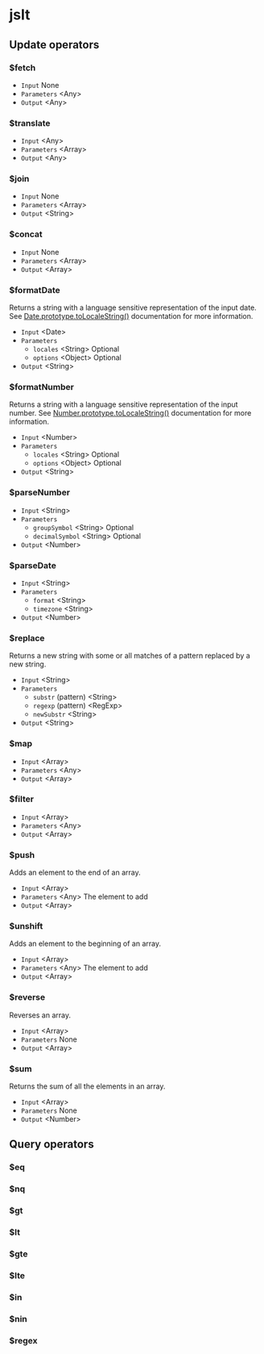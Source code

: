 # jslt

## Update operators

### $fetch

* `Input` None
* `Parameters` \<Any\>
* `Output` \<Any\>

### $translate

* `Input` \<Any\>
* `Parameters` \<Array\>
* `Output` \<Any\>

### $join

* `Input` None
* `Parameters` \<Array\>
* `Output` \<String\>

### $concat

* `Input` None
* `Parameters` \<Array\>
* `Output` \<Array\>

### $formatDate
Returns a string with a language sensitive representation of the input date. See [Date.prototype.toLocaleString()](https://developer.mozilla.org/en-US/docs/Web/JavaScript/Reference/Global_Objects/Date/toLocaleString) documentation for more information.

* `Input` \<Date\>
* `Parameters`
  - `locales` \<String\> Optional
  - `options` \<Object\> Optional
* `Output` \<String\>

### $formatNumber
Returns a string with a language sensitive representation of the input number. See [Number.prototype.toLocaleString()](https://developer.mozilla.org/en-US/docs/Web/JavaScript/Reference/Global_Objects/Number/toLocaleString) documentation for more information.

* `Input` \<Number\>
* `Parameters`
  - `locales` \<String\> Optional
  - `options` \<Object\> Optional
* `Output` \<String\>

### $parseNumber
* `Input` \<String\>
* `Parameters`
  - `groupSymbol` \<String\> Optional
  - `decimalSymbol` \<String\> Optional
* `Output` \<Number\>

### $parseDate
* `Input` \<String\>
* `Parameters`
  - `format` \<String\>
  - `timezone` \<String\>
* `Output` \<Number\>

### $replace
Returns a new string with some or all matches of a pattern replaced by a new string.

* `Input` \<String\>
* `Parameters`
  - `substr` (pattern) \<String\>
  - `regexp` (pattern) \<RegExp\>
  - `newSubstr` \<String\>
* `Output` \<String\>

### $map

* `Input` \<Array\>
* `Parameters` \<Any\>
* `Output` \<Array\>

### $filter

* `Input` \<Array\>
* `Parameters` \<Any\>
* `Output` \<Array\>

### $push
Adds an element to the end of an array.

* `Input` \<Array\>
* `Parameters` \<Any\> The element to add
* `Output` \<Array\>
 
### $unshift
Adds an element to the beginning of an array.

* `Input` \<Array\>
* `Parameters` \<Any\> The element to add
* `Output` \<Array\>

### $reverse
Reverses an array.

* `Input` \<Array\>
* `Parameters` None
* `Output` \<Array\>

### $sum
Returns the sum of all the elements in an array.

* `Input` \<Array\>
* `Parameters` None
* `Output` \<Number\>

## Query operators

### $eq
### $nq
### $gt
### $lt
### $gte
### $lte
### $in
### $nin
### $regex
